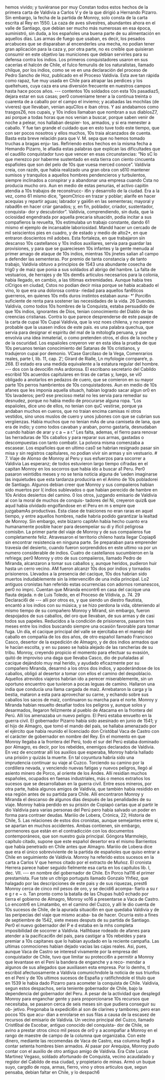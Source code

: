 hemos vivido; y tuviéranse por muy Constan todos estos hechos de la primera carta de Valdivia a Carlos V y de la que dirigió a Hernando Pizarro. Sin embargo, la fecha de la partida de Monroy, solo consta de la carta escrita al Rey en 1550. La caza de aves silvestres, abundantes ahora en el valle de Santiago, que debían ser mucho más numerosas en esa época, suministró, sin duda, a los españoles una buena parte de su alimentación en aquellos días. Las armas de fuego que usaban, es decir, los pesados arcabuces que se disparaban al encenderles una mecha, no podían tener gran aplicación para la caza y, por otra parte, no es creíble que quisieran consumir en este objetivo las municiones que debían servirles para su defensa contra los indios. Los primeros conquistadores usaron en sus cacerías el halcón de Chile, el fulco femurulis de los naturalistas, llamado chilque, por los indios, como se ve en una declaración del proceso de Pedro Sancho de Hoz, publicado en el Proceso Valdivia. Esta ave tan rápida como rapaz, fue muy usada en Chile para atrapar las perdices y los queltehues, cuya caza era una diversión frecuente en nuestros campos hasta hace pocos años. --- contentos 10s soldados con esta 10s pasadiaz5, dejara estar en sus casas; per0 conveniame tener a la continua treinta o cuarenta de a caballo por el campo el inviemo; y acabadas las mochilas (de viveres) que Ilevaban, venian aquCllos e iban otros. Y asi andabamos como trasgosZ6, nos cupais, y 10s indios llamaban que nombran a sus diablosZ7, asi porque a todas horas que nos venian a buscar, porque saben venir de noche a pelear, nos hallaban despier- tos, armados, y si era menester a caballo. Y fue tan grande el cuidado que en esto tuve todo este tiempo, que con ser pocos nosotros y ellos muchos, 10s traia alcanzados de cuenta. Basta esta breve relacidn para que V. M. sepa que no hemos tomado truchas a bragas enju- tas. Refiriendo estos hechos en la misma fecha a Hemando Pizarro, le afiadia estas palabras que explican las dificultades que el caudillo conquistador tuvo que vencer en esas circunstancias: “No sC lo que merezco por haberme sustentado en esta tierra con ciento cincuenta espafioles que son del pelo de 10s que vuesa merced conoce”. Valdivia creia, con razdn, que habia realizado una gran obra con s610 mantener sumisos y tranquilos a aquellos hombres pendencieros y turbulentos, siempre inclinados a conspirar y a abandonar una empresa cuando Csta no producia mucho oro. Aun en medio de estas penurias, el activo capitin atendia a 10s trabajos de reconstrucc- i6n y desarrollo de la ciudad. Era a la vez, como 61 mismo dice, “geomCtrico en trazar y poblar; alarife en hacer acequias y repartir aguas; labrador y gaii6n en las sementeras; mayoral y rabad6n en hacer criar ganados; y, en fin, poblador, criador, sustentador, conquista- dor y descubridor”. Valdivia, comprendiendo, sin duda, que la ociosidad engendrada por aquella precaria situacidn, podia incitar a sus compafieros la revuelta, 10s estimulaba un trabajo constante, dando 61 mismo el ejemplo de incansable laboriosidad. Mandd hacer un cercado de mil seiscientos pies en cuadro, y de estado y medio de alto2*, en que entraron doscientos mil adobes. Esta fortaleza, en que trabajaron sin descanso 10s castellanos y 10s indios auxiliares, servia para guardar las provisiones, y para que se guareciesen 10s infantes y la gente menuda al primer amago de ataque de 10s indios, mientras 10s jinetes salian a1 campo a defender las sementeras. Por premio de tanta constancia y de tanto trabajo, Valdivia obtuvo a principios de 1543 una abundante cosecha de trig0 y de maiz que ponia a sus soldados a1 abrigo del hambre. La falta de vestuarios, de herrajes y de 10s dem6s articulos necesarios para la colonia, habia Ilegado, en cambio, a las tiltimas extremidades. Aunque habia tres clCrigos en ciudad, Cstos no podian decir misa porque se habia acabado el vino, lo que era una dolorosa contra- riedad para aquellos fan6ticos guerreros, en quienes 10s m6s duros instintos estaban auna- *’ Porci6n suficiente de renta para sostener las necesidades de la vida. 26 Duendes. Valdivia, como todos 10s hombres de la Conquista, estaba persuadido de que 10s indios, ignorantes de Dios, tenian conocimiento del Diablo de las creencias cristianas. Contra lo que parece desprenderse de este pasaje de la carta de cupai 10s Cupai Valdivia, que la voz noes chilena, y no parece probable que la usasen indios de este pais. es una palabra quechua, que servia para designar el espiritu del mal de la mitologfa peruana, y que envolvia una idea inmaterial, o como pretenden otros, el dios de la noche y de la oscuridad. Los espaiioles creyeron ver en esta idea la prueba de que 10s peruanos tenian conocimiento del Satanas de 10s cristianos, y tradujeron cupai por demonio. VCase Garcilaso de la Vega, Comenrarios reales, parte I, lib. 11, cap. 2’; Girard de Rialle, Ln myfologie cornpare‘e, p. 268. El estado era una medida equivalente a la estatura regular del hombre. --- dos con la devoci6n mAs ardorosa. El escribano secretario del Cabildo escribid 10s acuerdos capitulares en tiras de cartas y, luego, se vi0 obligado a anotarlos en pedazos de cuero, que se comieron en su mayor parte 10s perros hambrientos de 10s conquistadores. Aun en medio de 10s afanes que les imponia aquella situach, habian logrado sacar algun or0 en 10s lavaderos; per0 ese precioso metal no les servia para remediar su desnudez, porque no habia medio de procurarse alguna ropa. “Los espaiioles, dice uno de ellos, no tenian con quC vestirse, porque ya andaban muchos en cueros, que no traian encima camisas ni otros vestidos, sino unos muslos de cuero y unos jubones con que se cubrian sus vergiienzas. Habia muchos que no tenian mAs de una camiseta de lana, que era de indio; y como todos cavaban y araban, porno gastarla, desnudaban cuando habian de arar y c a ~ a r.” Les falta, ademas, el fierro para renovar las herraduras de 10s caballos y para reparar sus armas, gastadas o descompuestas con tanto combatir. La polvora misma comenzaba a escasear. Los espafioles que en ultimo cas0 se habrian resignado pasar sin misa y sin registros capitulares, no podian vivir sin armas y sin vestuario. # 7. Viaje de Alonso de Monroy al Peru y sus esfuerzos para socorrer a Valdivia Las esperanz; de todos estuvieron largo tiempo cifradas en el capitan Monroy en los socorros que habia ido a buscar a1 Peru. Per0 pasaron veintidbs meses y no se tenia noticia alguna de ’ueden imaginarse las inquietudes que esta tardanza produciria en el Animo de 10s pobladorei de Santiago. Algunos debian creer que Monroy y sus compaiieros habian sido muertos por I( indios sublevados o que habian perecido de hambre en 10s Aridos desiertos del camino. 0 los otros, juzgando emisario de Valdivia al con la moral de muchos de conquis- tadores del Ni, creyeron quiz&#x26; que aqud habia olvidado engolfandose en el Peru en m s empre que juzgabamAs productivas. Esta clase de traiciones no eran raras en aquel tiempo, y entre aquellos hombres, nadie habria podido garantizar la lealtad de Monroy. Sin embargo, este bizarro capitAn habia hecho cuanto era humanamente posible hacer para desempeiiar su di y ificil peligrosa comisibn. La primer parte del viaje de Monroy y de sus compaiieros fue completamente feliz. Atravesaron el territorio chileno hasta llegar Copiap6 sin encontrar resistencia en ninguna parte. Se preparaban para emprender travesia del desierto, cuando fueron sorprendidos en este ultimo va por un numero considerable de indios. Cuatro de castellanos sucumbieron en la refriega; per0 Monroy y otro de sus compaiieros, llamado Pedro de Miranda, alcanzaron a tomar sus caballos y, aunque heridos, pudieron huir hasta un cerro vecino. AM fueron alcanzr 10s dos por indios y tornados prisioneros. Llevados a la presencia del cacique, 10s dos habrian sido muertos indudablemente sin la intervenci6n de una india principal. Lo2 antiguos cronistas han referido estas ocurrencias con adornos romanescos, per0 no imprc. Cuentan que Miranda encontr6 en casa del cacique una flauta dejada. n de Luis Toledo, en el Proceso de Vildivia, p. 74. 29 Declaraci6i de --- alli por otros es, y que siendo un diestro flautista, encantó a los indios con su música, y se hizo perdona la vida, obteniendo al mismo tiempo de su compañero Monroy y Mirand, sin embargo, fueron despojados de sus caballos, del oro que llevaban, de sus armas y de casi todos sus papeles. Reducidos a la condición de prisioneros, pasaron tres meses entre los indios buscando siempre una ocasión favorable para tomar fuga. Un día, el cacique principal del valle se ejercitaba en el manejo del caballo en compañía de los dos años, de otro español llamado Francisco Casco, desertor de la expedición de Almagro, y de dos indios armados que le hacían escolta, y en su paseo se había alejado de las rancherías de su tribu. Monroy, creyendo propicio el momento para efectuar su evasión, quitó de improviso una daga que llevaba Casco, dio de puñaladas al cacique dejándolo muy mal herido, y ayudado eficazmente por su compañero Miranda, desarmó a los otros dos indios, y apoderándose de los caballos, obligó al desertor a tomar con ellos el camino del despoblacio. Aquellos atrevidos viajeros habrían ido a perecer miserablemente, sin un oportuno encuentro que tuvieron a pocas leguas de camino. Hallaron una india que conducía una llama cargada de maíz. Arrebataron la carga y la bestia, mataron a esta para aprovechar su carne, y echando sobre sus caballos los sacos de maíz, continuaron su marcha para el norte. Monroy y Miranda habían resuelto desafiar todos los peligros y, aunque solos y desarmados, llegaron felizmente al pueblo de Atacama en la frontera del Perú. Allí los amenazaba un nuevo peligro. El Perú estaba envuelto en la guerra civil. El gobernador Pizarro había sido asesinado en junio de 1541; y el hijo de Almagro, que tomó el mando del país, se hallaba amenazado por el ejército que había reunido el licenciado don Cristóbal Vaca de Castro con el carácter de gobernador en nombre del Rey. En el momento en que Monroy llegaba a la frontera del Perú, todo el sur del Perú estaba dominado por Almagro, es decir, por los rebeldes, enemigos declarados de Valdivia. En vez de encontrar allí los auxilios que esperaba, Monroy habría hallado una prisión y quizás la muerte. En tal coyuntura habría sido una imprudencia continuar su viaje al Cuzco. Torciendo su camino por la cordillera nevada, y venciendo nuevas fatigas y nuevos peligros, llegó al asiento minero de Porco, al oriente de los Andes. Allí residían muchos españoles, ocupados en faenas industriales, más o menos extraños los sucesos que se desarrollaban en la guerra civil. Entre esos mineros, por otra parte, había algunos amigos de Valdivia, que también había residido en esa región antes de su partida para Chile. Allí encontraron Monroy y Miranda el descanso de algunos días después de las penalidades de su viaje. Monroy había perdido en su prisión de Copiapó cartas que al partir le dio Valdivia para varias personas del Perú pero había salvado un poder en forma para contraer deudas. Mariiio de Lobera, Crónica, 22; Historia de Chile, 5. Las relaciones de estos dos cronistas, aunque semejantes entre sí, se apartan en muchos accidentes. Ambas contienen, sin embargo, pormenores que están en el contradicción con los documentos contemporáneos, que son nuestro guía principal. Góngora Marmolejo, capítulo citado, supone que este español desertor era el mismo Barrientos que había penetrado en Chile antes que Almagro. Mariiio de Lobera dice que era el único sobreviviente de la partida de españoles que quiso entrar a Chile en seguimiento de Valdivia. Monroy ha referido estos sucesos en la carta a Carlos V que hemos citado por el extracto de Muñoz. El cronista Herrera parece haber seguido fielmente esa carta en los capítulos lib. I, dec. VII. --- en nombre del gobernador de Chile. En Porco ha116 el primer prestamista. Fue tste un cltrigo portuguts llamado Gonzalo Yhfiez, que halagado por las descripciones de este pais y de sus riquezas, prest6 Monroy cerca de cinco mil pesos de oro, y se decidi6 acompa- fiarlo a su r e g r e ~ o. Tan pronto como la batalla de las Chupas hub0 echado por tierra el gobierno de Almagro, Monroy vo16 a presentarse a Vaca de Castro. Lo encontr6 en Limatambo, en el camino del Cuzco, y alli le dio cuenta de 10s sucesos de Chile, de la apurada situaci6n en que quedaba Valdivia y de las peripecias del viaje que mismo acaba- ba de hacer. Ocurria esto a fines de septiembre de 1542, siete meses desputs de su partida de Santiago. Per0 el nuevo gobernador del P e d estaba en la mhs completa imposibilidad de socorrer a Valdivia. Hallhbase rodeado de afanes para atender a la pacificaci6n del pais, para castigar a 10s rebeldes y para premiar a 10s capitanes que lo habian ayudado en la reciente campafia. Las ultimas conmociones habian dejado vacias las cajas reales. Asi, pues, aunque Vaca de Castro se interesd vivamente por la empresa del conquistador de Chile, tuvo que limitar su protecci6n a permitir a Monroy que levantase en el Peni la bandera de enganche y a reco- mendar a algunos de sus allegados que auxiliasen esta empresa. Por lo demhs, tl escribid afectuosamente a Valdivia comunichndole la noticia de sus triunfos en el Peni y de 10s ultimos sucesos de Espafia y ratifichndole el titulo que en 1539 le habia dado Pizarro para acometer la conquista de Chile. Valdivia, segun estos despachos, seria teniente gobernador de Chile, bajo la dependencia del gobernador del Peru. A pesar de la actividad que desplegd Monroy para enganchar gente y para proporcionarse 10s recursos que necesitaba, se pasaron cerca de seis meses sin que pudiera conseguir su ob- jetivo. Pregonaba la expedici6n al son de clarines y tambores; pero eran pocos 10s que acu- dian a enrolarse en sus filas a causa de la escasez de recursos del emisario de Valdivia. Un vecino principal del Cuzco, llamado Crist6bal de Escobar, antiguo conocido del conquista- dor de Chile, se avino a prestar otros cinco mil pesos de or0 y a acompafiar a Monroy en el rango de maestre de campo de la columna que organizaba. Con este dinero, mediante las recomendas de Vaca de Castro, esa columna lleg6 a contar setenta hombres bien armados. AI pasar por Arequipa, Monroy pudo contar con el auxilio de otro antiguo amigo de Valdivia. Era Cste Lucas Martinez Vegaso, soldado afortunado de Conquista, vecino acaudalado y regidor del Cabildo de esa ciudad, y propietario de minas. Armó un buque suyo, cargdlo de ropa, armas, fierro, vino y otros articulos que, segun pensaba, debian faltar en Chile, y lo despach6